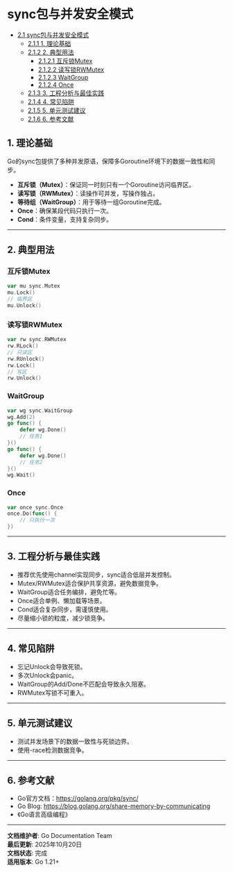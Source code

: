 ﻿# sync包与并发安全模式

<!-- TOC START -->
- [2.1 sync包与并发安全模式](#21-sync包与并发安全模式)
  - [2.1.1 1. 理论基础](#211-1-理论基础)
  - [2.1.2 2. 典型用法](#212-2-典型用法)
    - [2.1.2.1 互斥锁Mutex](#2121-互斥锁mutex)
    - [2.1.2.2 读写锁RWMutex](#2122-读写锁rwmutex)
    - [2.1.2.3 WaitGroup](#2123-waitgroup)
    - [2.1.2.4 Once](#2124-once)
  - [2.1.3 3. 工程分析与最佳实践](#213-3-工程分析与最佳实践)
  - [2.1.4 4. 常见陷阱](#214-4-常见陷阱)
  - [2.1.5 5. 单元测试建议](#215-5-单元测试建议)
  - [2.1.6 6. 参考文献](#216-6-参考文献)
<!-- TOC END -->

## 1. 理论基础

Go的sync包提供了多种并发原语，保障多Goroutine环境下的数据一致性和同步。

- **互斥锁（Mutex）**：保证同一时刻只有一个Goroutine访问临界区。
- **读写锁（RWMutex）**：读操作可并发，写操作独占。
- **等待组（WaitGroup）**：用于等待一组Goroutine完成。
- **Once**：确保某段代码只执行一次。
- **Cond**：条件变量，支持复杂同步。

---

## 2. 典型用法

### 互斥锁Mutex

```go
var mu sync.Mutex
mu.Lock()
// 临界区
mu.Unlock()

```

### 读写锁RWMutex

```go
var rw sync.RWMutex
rw.RLock()
// 只读区
rw.RUnlock()
rw.Lock()
// 写区
rw.Unlock()

```

### WaitGroup

```go
var wg sync.WaitGroup
wg.Add(2)
go func() {
    defer wg.Done()
    // 任务1
}()
go func() {
    defer wg.Done()
    // 任务2
}()
wg.Wait()

```

### Once

```go
var once sync.Once
once.Do(func() {
    // 只执行一次
})

```

---

## 3. 工程分析与最佳实践

- 推荐优先使用channel实现同步，sync适合低层并发控制。
- Mutex/RWMutex适合保护共享资源，避免数据竞争。
- WaitGroup适合任务编排，避免忙等。
- Once适合单例、懒加载等场景。
- Cond适合复杂同步，需谨慎使用。
- 尽量缩小锁的粒度，减少锁竞争。

---

## 4. 常见陷阱

- 忘记Unlock会导致死锁。
- 多次Unlock会panic。
- WaitGroup的Add/Done不匹配会导致永久阻塞。
- RWMutex写锁不可重入。

---

## 5. 单元测试建议

- 测试并发场景下的数据一致性与死锁边界。
- 使用-race检测数据竞争。

---

## 6. 参考文献

- Go官方文档：<https://golang.org/pkg/sync/>
- Go Blog: <https://blog.golang.org/share-memory-by-communicating>
- 《Go语言高级编程》

---

**文档维护者**: Go Documentation Team  
**最后更新**: 2025年10月20日  
**文档状态**: 完成  
**适用版本**: Go 1.21+
